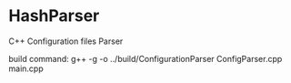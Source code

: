 # HashParser
C++ Configuration files Parser

build command:
g++ -g -o ../build/ConfigurationParser ConfigParser.cpp main.cpp
